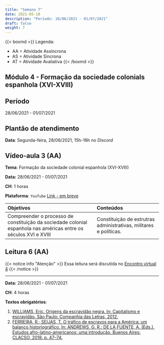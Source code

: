 ```yaml
---
title: "Semana 7"
date: 2021-05-10
description: "Período: 28/06/2021 - 01/07/2021"
draft: false
weight: 7
---
```


{{< boxmd >}}
Legenda: 
- AA = Atividade Assíncrona
- AS = Atividade Síncrona
- AT = Atividade Avaliativa
{{< /boxmd >}}

## Módulo 4 - Formação da sociedade colonials espanhola (XVI-XVIII)

## Período

28/06/2021 - 01/07/2021

## Plantão de atendimento

**Data**: Segunda-feira, 28/06/2021, 15h-16h no *Discord*

## Vídeo-aula 3 (AA)

**Tema**: Formação da sociedade colonial espanhola (XVI-XVIII)

**Data:**  28/06/2021 - 01/07/2021

**CH**: 1 horas

**Plataforma**: `YouTube` [Link - em breve]()

| Objetivos           | Conteúdos         |
|:--------------------|:------------------|
| Compreender o processo de constituição da sociedade colonial espanhola nas américas entre os séculos XVI e XVIII | Constituição de estrutras administrativas, militares e políticas. |

## Leitura 6 (AA)

{{< notice info "Atenção" >}}
Essa leitura será discutida no [Encontro virtual 4](https://cclhm0057.netlify.app/semanal/sem8/#encontro-virtual-4-as)
{{< /notice >}}

***

**Data:**  28/06/2021 - 01/07/2021

**CH**: 4 horas

**Textos obrigatórios**:
1. [WILLIAMS, Eric. Origens da escravidão negra. In: Capitalismo e escravidão. São Paulo: Companhia das Letras, 2012.](https://ericbrasiln.github.io/cclhm0057_ihl/textos/mod_5/williams.pdf)
2. [FERREIRA, R.; SEIJAS, T. O tráfico de escravos para a América: um balanço historiográfico. In: ANDREWS, G. R.; DE LA FUENTE, A. (Eds.). Estudos afro-latino-americanos: uma introdução. Buenos Aires: CLACSO, 2018. p. 47–74.]()
